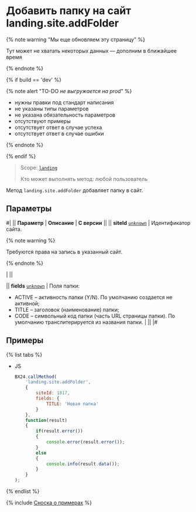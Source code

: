 # Добавить папку на сайт landing.site.addFolder

{% note warning "Мы еще обновляем эту страницу" %}

Тут может не хватать некоторых данных — дополним в ближайшее время

{% endnote %}

{% if build == 'dev' %}

{% note alert "TO-DO _не выгружается на prod_" %}

- нужны правки под стандарт написания
- не указаны типы параметров
- не указана обязательность параметров
- отсутствуют примеры
- отсутствует ответ в случае успеха
- отсутствует ответ в случае ошибки

{% endnote %}

{% endif %}

> Scope: [`landing`](../../scopes/permissions.md)
>
> Кто может выполнять метод: любой пользователь

Метод `landing.site.addFolder` добавляет папку в сайт.

## Параметры

#|
|| **Параметр** | **Описание** | **С версии** ||
|| **siteId**
[`unknown`](../../data-types.md) | Идентификатор сайта. 

{% note warning %}

Требуются права на запись в указанный сайт.

{% endnote %}

 | ||

|| **fields**
[`unknown`](../../data-types.md) | Поля папки: 
- ACTIVE – активность папки (Y/N). По умолчанию создается не активной;
- TITLE – заголовок (наименование) папки; 
- CODE – символьный код папки (часть URL страницы папки). По умолчанию транслитерируется из названия папки. | ||
|#

## Примеры

{% list tabs %}

- JS

    ```js
    BX24.callMethod(
        'landing.site.addFolder',
        {
            siteId: 1817,
            fields: {
                TITLE: 'Новая папка'
            }
        },
        function(result)
        {
            if(result.error())
            {
                console.error(result.error());
            }
            else
            {
                console.info(result.data());
            }
        }
    );
    ```

{% endlist %}

{% include [Сноска о примерах](../../../_includes/examples.md) %}